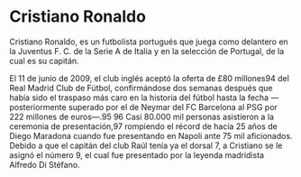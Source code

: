 # Cristiano Ronaldo

 Cristiano Ronaldo, es un futbolista portugués que juega como delantero en la Juventus F. C. de la Serie A de Italia y en la selección de Portugal, de la cual es su capitán.
 
 El 11 de junio de 2009, el club inglés aceptó la oferta de £80 millones94 del Real Madrid Club de Fútbol, confirmándose dos semanas después que había sido el traspaso más caro en la historia del fútbol hasta la fecha —posteriormente superado por el de Neymar del FC Barcelona al PSG por 222 millones de euros—.95 96 Casi 80.000 mil personas asistieron a la ceremonia de presentación,97 rompiendo el récord de hacía 25 años de Diego Maradona cuando fue presentando en Napoli ante 75 mil aficionados. Debido a que el capitán del club Raúl tenía ya el dorsal 7, a Cristiano se le asignó el número 9, el cual fue presentado por la leyenda madridista Alfredo Di Stéfano.

